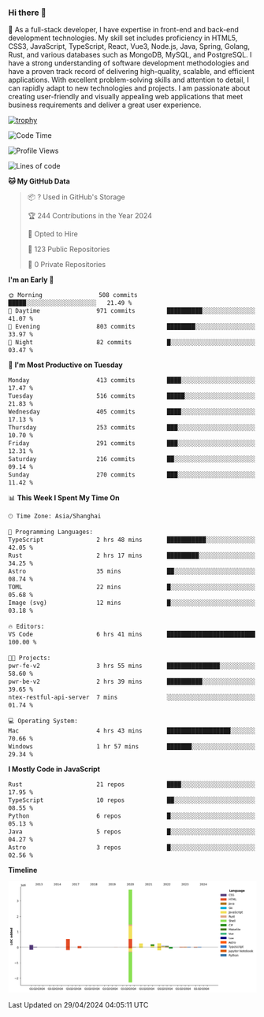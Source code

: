 ### Hi there 👋

🌱 As a full-stack developer, I have expertise in front-end and back-end development technologies. My skill set includes proficiency in HTML5, CSS3, JavaScript, TypeScript, React, Vue3, Node.js, Java, Spring, Golang, Rust, and various databases such as MongoDB, MySQL, and PostgreSQL. I have a strong understanding of software development methodologies and have a proven track record of delivering high-quality, scalable, and efficient applications. With excellent problem-solving skills and attention to detail, I can rapidly adapt to new technologies and projects. I am passionate about creating user-friendly and visually appealing web applications that meet business requirements and deliver a great user experience.

[![trophy](https://github-profile-trophy.vercel.app/?username=elton&rank=SECRET,SSS,SS,S,AAA,AA,A&theme=onedark&no-frame=true&margin-w=10)](https://github.com/ryo-ma/github-profile-trophy)

<!--START_SECTION:waka-->
![Code Time](http://img.shields.io/badge/Code%20Time-1%2C367%20hrs%2052%20mins-blue)

![Profile Views](http://img.shields.io/badge/Profile%20Views-4-blue)

![Lines of code](https://img.shields.io/badge/From%20Hello%20World%20I%27ve%20Written-5.5%20million%20lines%20of%20code-blue)

**🐱 My GitHub Data** 

> 📦 ? Used in GitHub's Storage 
 > 
> 🏆 244 Contributions in the Year 2024
 > 
> 💼 Opted to Hire
 > 
> 📜 123 Public Repositories 
 > 
> 🔑 0 Private Repositories 
 > 
**I'm an Early 🐤** 

```text
🌞 Morning                508 commits         █████░░░░░░░░░░░░░░░░░░░░   21.49 % 
🌆 Daytime                971 commits         ██████████░░░░░░░░░░░░░░░   41.07 % 
🌃 Evening                803 commits         ████████░░░░░░░░░░░░░░░░░   33.97 % 
🌙 Night                  82 commits          █░░░░░░░░░░░░░░░░░░░░░░░░   03.47 % 
```
📅 **I'm Most Productive on Tuesday** 

```text
Monday                   413 commits         ████░░░░░░░░░░░░░░░░░░░░░   17.47 % 
Tuesday                  516 commits         █████░░░░░░░░░░░░░░░░░░░░   21.83 % 
Wednesday                405 commits         ████░░░░░░░░░░░░░░░░░░░░░   17.13 % 
Thursday                 253 commits         ███░░░░░░░░░░░░░░░░░░░░░░   10.70 % 
Friday                   291 commits         ███░░░░░░░░░░░░░░░░░░░░░░   12.31 % 
Saturday                 216 commits         ██░░░░░░░░░░░░░░░░░░░░░░░   09.14 % 
Sunday                   270 commits         ███░░░░░░░░░░░░░░░░░░░░░░   11.42 % 
```


📊 **This Week I Spent My Time On** 

```text
🕑︎ Time Zone: Asia/Shanghai

💬 Programming Languages: 
TypeScript               2 hrs 48 mins       ███████████░░░░░░░░░░░░░░   42.05 % 
Rust                     2 hrs 17 mins       █████████░░░░░░░░░░░░░░░░   34.25 % 
Astro                    35 mins             ██░░░░░░░░░░░░░░░░░░░░░░░   08.74 % 
TOML                     22 mins             █░░░░░░░░░░░░░░░░░░░░░░░░   05.68 % 
Image (svg)              12 mins             █░░░░░░░░░░░░░░░░░░░░░░░░   03.18 % 

🔥 Editors: 
VS Code                  6 hrs 41 mins       █████████████████████████   100.00 % 

🐱‍💻 Projects: 
pwr-fe-v2                3 hrs 55 mins       ███████████████░░░░░░░░░░   58.60 % 
pwr-be-v2                2 hrs 39 mins       ██████████░░░░░░░░░░░░░░░   39.65 % 
ntex-restful-api-server  7 mins              ░░░░░░░░░░░░░░░░░░░░░░░░░   01.74 % 

💻 Operating System: 
Mac                      4 hrs 43 mins       ██████████████████░░░░░░░   70.66 % 
Windows                  1 hr 57 mins        ███████░░░░░░░░░░░░░░░░░░   29.34 % 
```

**I Mostly Code in JavaScript** 

```text
Rust                     21 repos            ████░░░░░░░░░░░░░░░░░░░░░   17.95 % 
TypeScript               10 repos            ██░░░░░░░░░░░░░░░░░░░░░░░   08.55 % 
Python                   6 repos             █░░░░░░░░░░░░░░░░░░░░░░░░   05.13 % 
Java                     5 repos             █░░░░░░░░░░░░░░░░░░░░░░░░   04.27 % 
Astro                    3 repos             █░░░░░░░░░░░░░░░░░░░░░░░░   02.56 % 
```



**Timeline**

![Lines of Code chart](https://raw.githubusercontent.com/elton/elton/main/assets/bar_graph.png)


 Last Updated on 29/04/2024 04:05:11 UTC
<!--END_SECTION:waka-->

<!--
**elton/elton** is a ✨ _special_ ✨ repository because its `README.md` (this file) appears on your GitHub profile.

Here are some ideas to get you started:

- 🔭 I’m currently working on ...
- 🌱 I’m currently learning ...
- 👯 I’m looking to collaborate on ...
- 🤔 I’m looking for help with ...
- 💬 Ask me about ...
- 📫 How to reach me: ...
- 😄 Pronouns: ...
- ⚡ Fun fact: ...
-->
